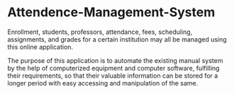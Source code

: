 # Attendence-Management-System
Enrollment, students, professors, attendance, fees, scheduling, assignments, and grades for a certain institution may all be managed using this online application.

The purpose of this application is to automate the existing manual system by the help of computerized equipment and computer software, fulfilling their requirements, so that their valuable information can be stored for a longer period with easy accessing and manipulation of the same.

